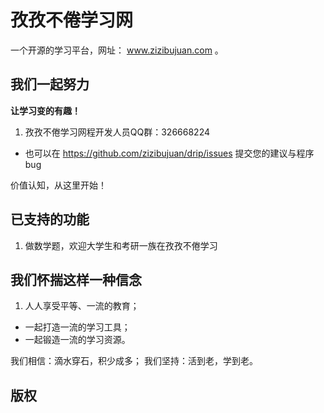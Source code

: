 孜孜不倦学习网
====
一个开源的学习平台，网址： www.zizibujuan.com 。

## 我们一起努力
**让学习变的有趣！**

1. 孜孜不倦学习网程开发人员QQ群：326668224
* 也可以在 https://github.com/zizibujuan/drip/issues 提交您的建议与程序bug

价值认知，从这里开始！

## 已支持的功能

1. 做数学题，欢迎大学生和考研一族在孜孜不倦学习

## 我们怀揣这样一种信念
 
1. 人人享受平等、一流的教育；
* 一起打造一流的学习工具；
* 一起锻造一流的学习资源。

我们相信：滴水穿石，积少成多；
我们坚持：活到老，学到老。

## 版权

